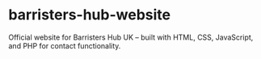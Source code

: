 # barristers-hub-website
Official website for Barristers Hub UK – built with HTML, CSS, JavaScript, and PHP for contact functionality.
